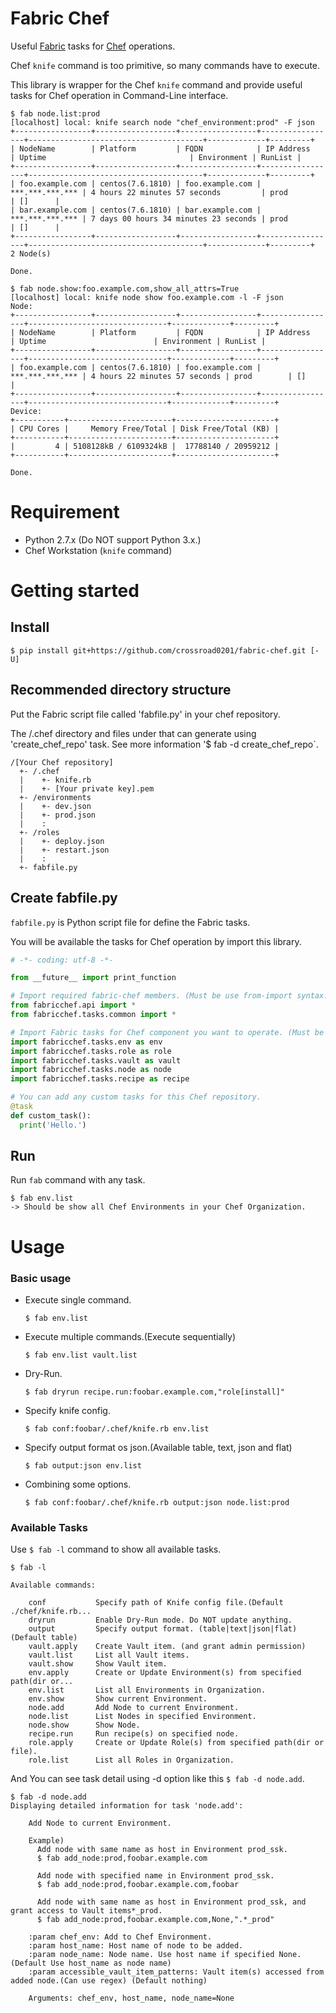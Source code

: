 Fabric Chef
====

Useful [Fabric](http://www.fabfile.org/installing-1.x.html) tasks for
[Chef](https://www.chef.io/) operations.

Chef `knife` command is too primitive, so many commands have to execute.

This library is wrapper for the Chef `knife` command and provide useful tasks for Chef operation in Command-Line interface.

```
$ fab node.list:prod
[localhost] local: knife search node "chef_environment:prod" -F json
+-----------------+------------------+-----------------+-----------------+---------------------------------------+-------------+---------+
| NodeName        | Platform         | FQDN            | IP Address      | Uptime                                | Environment | RunList |
+-----------------+------------------+-----------------+-----------------+---------------------------------------+-------------+---------+
| foo.example.com | centos(7.6.1810) | foo.example.com | ***.***.***.*** | 4 hours 22 minutes 57 seconds         | prod        | []      |
| bar.example.com | centos(7.6.1810) | bar.example.com | ***.***.***.*** | 7 days 00 hours 34 minutes 23 seconds | prod        | []      |
+-----------------+------------------+-----------------+-----------------+---------------------------------------+-------------+---------+
2 Node(s)

Done.

$ fab node.show:foo.example.com,show_all_attrs=True
[localhost] local: knife node show foo.example.com -l -F json
Node:
+-----------------+------------------+-----------------+-----------------+-------------------------------+-------------+---------+
| NodeName        | Platform         | FQDN            | IP Address      | Uptime                        | Environment | RunList |
+-----------------+------------------+-----------------+-----------------+-------------------------------+-------------+---------+
| foo.example.com | centos(7.6.1810) | foo.example.com | ***.***.***.*** | 4 hours 22 minutes 57 seconds | prod        | []      |
+-----------------+------------------+-----------------+-----------------+-------------------------------+-------------+---------+
Device:
+-----------+-----------------------+----------------------+
| CPU Cores |     Memory Free/Total | Disk Free/Total (KB) |
+-----------+-----------------------+----------------------+
|         4 | 5108128kB / 6109324kB |  17788140 / 20959212 |
+-----------+-----------------------+----------------------+

Done.
```

# Requirement

* Python 2.7.x (Do NOT support Python 3.x.)
* Chef Workstation (`knife` command) 

# Getting started

## Install

```
$ pip install git+https://github.com/crossroad0201/fabric-chef.git [-U]
```

## Recommended directory structure

Put the Fabric script file called 'fabfile.py' in your chef repository.

The /.chef directory and files under that can generate using 'create_chef_repo' task. 
See more information '$ fab -d create_chef_repo`.

```
/[Your Chef repository]
  +- /.chef
  |    +- knife.rb
  |    +- [Your private key].pem
  +- /environments
  |    +- dev.json
  |    +- prod.json
  |    :
  +- /roles
  |    +- deploy.json
  |    +- restart.json
  |    :
  +- fabfile.py
```

## Create fabfile.py

`fabfile.py` is Python script file for define the Fabric tasks.

You will be available the tasks for Chef operation by import this library. 

```python
# -*- coding: utf-8 -*-

from __future__ import print_function

# Import required fabric-chef members. (Must be use from-import syntax.)
from fabricchef.api import *
from fabricchef.tasks.common import *

# Import Fabric tasks for Chef component you want to operate. (Must be use import syntax.
import fabricchef.tasks.env as env
import fabricchef.tasks.role as role
import fabricchef.tasks.vault as vault
import fabricchef.tasks.node as node
import fabricchef.tasks.recipe as recipe

# You can add any custom tasks for this Chef repository. 
@task
def custom_task():
  print('Hello.')
```

## Run

Run `fab` command with any task.

```
$ fab env.list
-> Should be show all Chef Environments in your Chef Organization.
```

# Usage

### Basic usage

* Execute single command. 
  ```
  $ fab env.list
  ```

* Execute multiple commands.(Execute sequentially)
  ```
  $ fab env.list vault.list
  ```

* Dry-Run.
  ```
  $ fab dryrun recipe.run:foobar.example.com,"role[install]"
  ```

* Specify knife config.
  ```
  $ fab conf:foobar/.chef/knife.rb env.list
  ```

* Specify output format os json.(Available table, text, json and flat)
  ```
  $ fab output:json env.list
  ```

* Combining some options.
  ```
  $ fab conf:foobar/.chef/knife.rb output:json node.list:prod
  ```

### Available Tasks

Use `$ fab -l` command to show all available tasks.

```
$ fab -l

Available commands:

    conf           Specify path of Knife config file.(Default ./chef/knife.rb...
    dryrun         Enable Dry-Run mode. Do NOT update anything.
    output         Specify output format. (table|text|json|flat) (Default table)
    vault.apply    Create Vault item. (and grant admin permission)
    vault.list     List all Vault items.
    vault.show     Show Vault item.
    env.apply      Create or Update Environment(s) from specified path(dir or...
    env.list       List all Environments in Organization.
    env.show       Show current Environment.
    node.add       Add Node to current Environment.
    node.list      List Nodes in specified Environment.
    node.show      Show Node.
    recipe.run     Run recipe(s) on specified node.
    role.apply     Create or Update Role(s) from specified path(dir or file).
    role.list      List all Roles in Organization.
```

And You can see task detail using -d option like this `$ fab -d node.add`.

```
$ fab -d node.add
Displaying detailed information for task 'node.add':

    Add Node to current Environment.

    Example)
      Add node with same name as host in Environment prod_ssk.
      $ fab add_node:prod,foobar.example.com

      Add node with specified name in Environment prod_ssk.
      $ fab add_node:prod,foobar.example.com,foobar

      Add node with same name as host in Environment prod_ssk, and  grant access to Vault items*_prod.
      $ fab add_node:prod,foobar.example.com,None,".*_prod"

    :param chef_env: Add to Chef Environment.
    :param host_name: Host name of node to be added.
    :param node_name: Node name. Use host name if specified None.  (Default Use host_name as node name)
    :param accessible_vault_item_patterns: Vault item(s) accessed from added node.(Can use regex) (Default nothing)

    Arguments: chef_env, host_name, node_name=None
```
